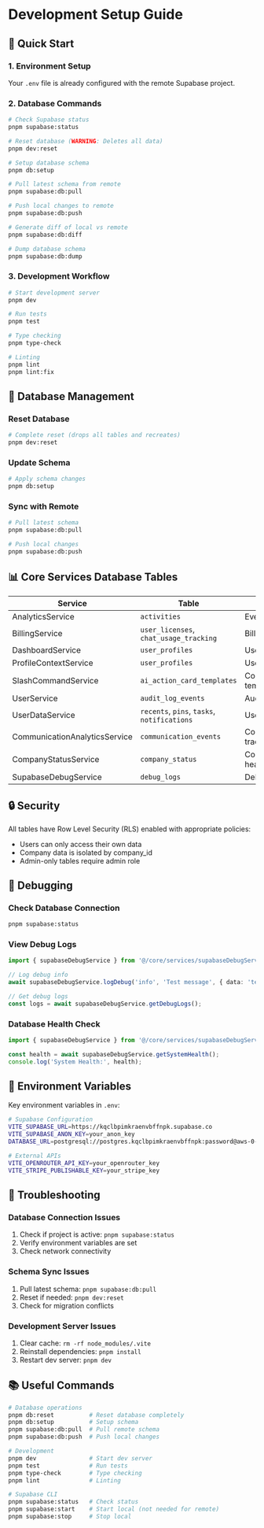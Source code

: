 # Development Setup Guide

## 🚀 Quick Start

### 1. Environment Setup
Your `.env` file is already configured with the remote Supabase project.

### 2. Database Commands

```bash
# Check Supabase status
pnpm supabase:status

# Reset database (WARNING: Deletes all data)
pnpm dev:reset

# Setup database schema
pnpm db:setup

# Pull latest schema from remote
pnpm supabase:db:pull

# Push local changes to remote
pnpm supabase:db:push

# Generate diff of local vs remote
pnpm supabase:db:diff

# Dump database schema
pnpm supabase:db:dump
```

### 3. Development Workflow

```bash
# Start development server
pnpm dev

# Run tests
pnpm test

# Type checking
pnpm type-check

# Linting
pnpm lint
pnpm lint:fix
```

## 🔧 Database Management

### Reset Database
```bash
# Complete reset (drops all tables and recreates)
pnpm dev:reset
```

### Update Schema
```bash
# Apply schema changes
pnpm db:setup
```

### Sync with Remote
```bash
# Pull latest schema
pnpm supabase:db:pull

# Push local changes
pnpm supabase:db:push
```

## 📊 Core Services Database Tables

| Service | Table | Purpose |
|---------|-------|---------|
| AnalyticsService | `activities` | Event tracking |
| BillingService | `user_licenses`, `chat_usage_tracking` | Billing data |
| DashboardService | `user_profiles` | User data |
| ProfileContextService | `user_profiles` | User profiles |
| SlashCommandService | `ai_action_card_templates` | Command templates |
| UserService | `audit_log_events` | Audit logs |
| UserDataService | `recents`, `pins`, `tasks`, `notifications` | User data |
| CommunicationAnalyticsService | `communication_events` | Communication tracking |
| CompanyStatusService | `company_status` | Company health |
| SupabaseDebugService | `debug_logs` | Debug logging |

## 🔒 Security

All tables have Row Level Security (RLS) enabled with appropriate policies:
- Users can only access their own data
- Company data is isolated by company_id
- Admin-only tables require admin role

## 🐛 Debugging

### Check Database Connection
```bash
pnpm supabase:status
```

### View Debug Logs
```typescript
import { supabaseDebugService } from '@/core/services/supabaseDebugService';

// Log debug info
await supabaseDebugService.logDebug('info', 'Test message', { data: 'test' });

// Get debug logs
const logs = await supabaseDebugService.getDebugLogs();
```

### Database Health Check
```typescript
import { supabaseDebugService } from '@/core/services/supabaseDebugService';

const health = await supabaseDebugService.getSystemHealth();
console.log('System Health:', health);
```

## 📝 Environment Variables

Key environment variables in `.env`:

```bash
# Supabase Configuration
VITE_SUPABASE_URL=https://kqclbpimkraenvbffnpk.supabase.co
VITE_SUPABASE_ANON_KEY=your_anon_key
DATABASE_URL=postgresql://postgres.kqclbpimkraenvbffnpk:password@aws-0-us-west-1.pooler.supabase.com:6543/postgres

# External APIs
VITE_OPENROUTER_API_KEY=your_openrouter_key
VITE_STRIPE_PUBLISHABLE_KEY=your_stripe_key
```

## 🚨 Troubleshooting

### Database Connection Issues
1. Check if project is active: `pnpm supabase:status`
2. Verify environment variables are set
3. Check network connectivity

### Schema Sync Issues
1. Pull latest schema: `pnpm supabase:db:pull`
2. Reset if needed: `pnpm dev:reset`
3. Check for migration conflicts

### Development Server Issues
1. Clear cache: `rm -rf node_modules/.vite`
2. Reinstall dependencies: `pnpm install`
3. Restart dev server: `pnpm dev`

## 📚 Useful Commands

```bash
# Database operations
pnpm db:reset          # Reset database completely
pnpm db:setup          # Setup schema
pnpm supabase:db:pull  # Pull remote schema
pnpm supabase:db:push  # Push local changes

# Development
pnpm dev               # Start dev server
pnpm test              # Run tests
pnpm type-check        # Type checking
pnpm lint              # Linting

# Supabase CLI
pnpm supabase:status   # Check status
pnpm supabase:start    # Start local (not needed for remote)
pnpm supabase:stop     # Stop local
``` 